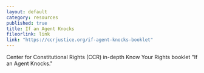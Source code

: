 ```yaml
---
layout: default
category: resources
published: true
title: If an Agent Knocks
fileorlink: link
link: "https://ccrjustice.org/if-agent-knocks-booklet"
---
```


Center for Constitutional Rights (CCR) in-depth Know Your Rights booklet "If an Agent Knocks."